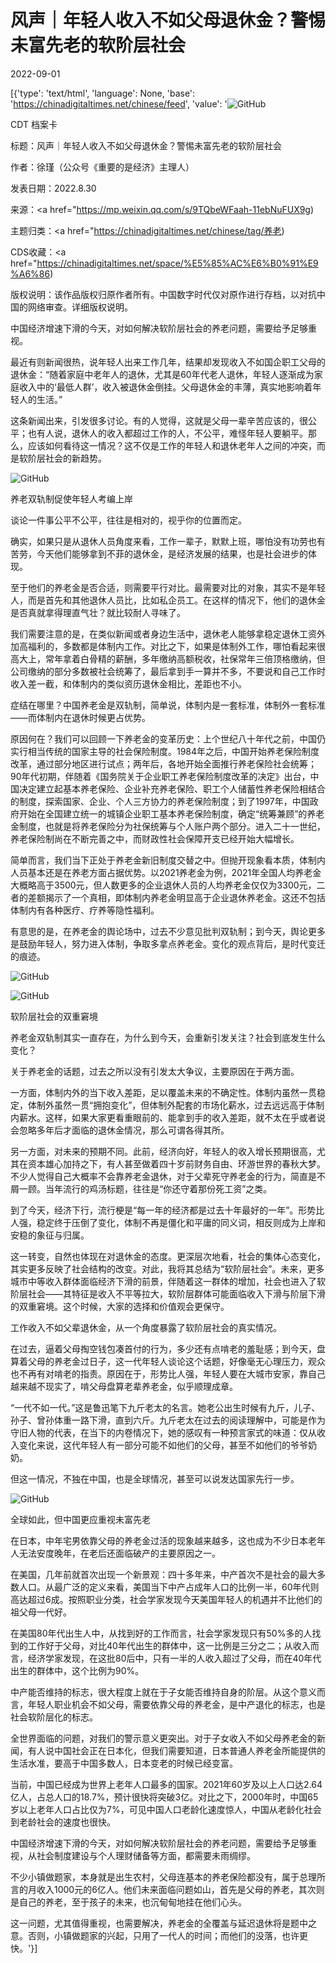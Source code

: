 # 风声｜年轻人收入不如父母退休金？警惕未富先老的软阶层社会

2022-09-01

[{'type': 'text/html', 'language': None, 'base': 'https://chinadigitaltimes.net/chinese/feed', 'value': '![GitHub](https://chinadigitaltimes.net/chinese/files/2022/08/post-686386-631001120e4c2.png)



CDT 档案卡

标题：风声｜年轻人收入不如父母退休金？警惕未富先老的软阶层社会

作者：徐瑾（公众号《重要的是经济》主理人）

发表日期：2022.8.30

来源：<a href="https://mp.weixin.qq.com/s/9TQbeWFaah-11ebNuFUX9g)

主题归类：<a href="https://chinadigitaltimes.net/chinese/tag/养老)

CDS收藏：<a href="https://chinadigitaltimes.net/space/%E5%85%AC%E6%B0%91%E9%A6%86)

版权说明：该作品版权归原作者所有。中国数字时代仅对原作进行存档，以对抗中国的网络审查。详细版权说明。







中国经济增速下滑的今天，对如何解决软阶层社会的养老问题，需要给予足够重视。



最近有则新闻很热，说年轻人出来工作几年，结果却发现收入不如国企职工父母的退休金：“随着家庭中老年人的退休，尤其是60年代老人退休，年轻人逐渐成为家庭收入中的‘最低人群’，收入被退休金倒挂。父母退休金的丰薄，真实地影响着年轻人的生活。”

这条新闻出来，引发很多讨论。有的人觉得，这就是父母一辈辛苦应该的，很公平；也有人说，退休人的收入都超过工作的人，不公平，难怪年轻人要躺平。那么，应该如何看待这一情况？这不仅是工作的年轻人和退休老年人之间的冲突，而是软阶层社会的新趋势。

![GitHub](https://chinadigitaltimes.net/chinese/files/2022/08/post-686386-6310011214db5.png)

养老双轨制促使年轻人考编上岸

谈论一件事公平不公平，往往是相对的，视乎你的位置而定。

确实，如果只是从退休人员角度来看，工作一辈子，默默上班，哪怕没有功劳也有苦劳，今天他们能够拿到不菲的退休金，是经济发展的结果，也是社会进步的体现。

至于他们的养老金是否合适，则需要平行对比。最需要对比的对象，其实不是年轻人，而是首先和其他退休人员比，比如私企员工。在这样的情况下，他们的退休金是否真就拿得理直气壮？就比较耐人寻味了。

我们需要注意的是，在类似新闻或者身边生活中，退休老人能够拿稳定退休工资外加高福利的，多数都是体制内工作。对比之下，如果是体制外工作，哪怕看起来很高大上，常年拿着白骨精的薪酬，多年缴纳高额税收，社保常年三倍顶格缴纳，但公司缴纳的部分多数被社会统筹了，最后拿到手一算并不多，不要说和自己工作时收入差一截，和体制内的类似资历退休金相比，差距也不小。

症结在哪里？中国养老金是双轨制，简单说，体制内是一套标准，体制外一套标准——而体制内在退休时候更占优势。

原因何在？我们可以回顾一下养老金的变革历史：上个世纪八十年代之前，中国仍实行相当传统的国家主导的社会保险制度。1984年之后，中国开始养老保险制度改革，通过部分地区进行试点；两年后，各地开始全面推行养老保险社会统筹；90年代初期，伴随着《国务院关于企业职工养老保险制度改革的决定》出台，中国决定建立起基本养老保险、企业补充养老保险、职工个人储蓄性养老保险相结合的制度，探索国家、企业、个人三方协力的养老保险制度；到了1997年，中国政府开始在全国建立统一的城镇企业职工基本养老保险制度，确定“统筹兼顾”的养老金制度，也就是将养老保险分为社保统筹与个人账户两个部分。进入二十一世纪，养老保险制尚在不断完善之中，而财政性社会保障开支已经开始大幅增长。

简单而言，我们当下正处于养老金新旧制度交替之中。但抛开现象看本质，体制内人员基本还是在养老方面占据优势。以2021养老金为例，2021年全国人均养老金大概略高于3500元，但人数更多的企业退休人员的人均养老金仅仅为3300元，二者的差额揭示了一个真相，即体制内养老金明显高于企业退休养老金。这还不包括体制内有各种医疗、疗养等隐性福利。

有意思的是，在养老金的舆论场中，过去不少意见批判双轨制；到今天，舆论更多是鼓励年轻人，努力进入体制，争取多拿点养老金。变化的观点背后，是时代变迁的痕迹。

![GitHub](https://chinadigitaltimes.net/chinese/files/2022/08/post-686386-63100112457c7.png)

![GitHub](https://chinadigitaltimes.net/chinese/files/2022/08/post-686386-631001124d422.png)

软阶层社会的双重窘境

养老金双轨制其实一直存在，为什么到今天，会重新引发关注？社会到底发生什么变化？

关于养老金的话题，过去之所以没有引发太大争议，主要原因在于两方面。

一方面，体制内外的当下收入差距，足以覆盖未来的不确定性。体制内虽然一贯稳定，体制外虽然一贯“拥抱变化”，但体制外配套的市场化薪水，过去远远高于体制内薪水。这样，如果大家更看重眼前的、能拿到手的收入差距，就不太在乎或者说会忽略多年后才面临的退休金情况，那么可谓各得其所。

另一方面，对未来的预期不同。此前，经济向好，年轻人的收入增长预期很高，尤其在资本雄心加持之下，有人甚至做着四十岁前财务自由、环游世界的春秋大梦。不少人觉得自己大概率不会靠养老金退休，对于父辈死守养老金的行为，简直是不屑一顾。当年流行的鸡汤标题，往往是“你还守着那份死工资”之类。

到了今天，经济下行，流行梗是“每一年的经济都是过去十年最好的一年”。形势比人强，稳定终于压倒了变化，体制不再是僵化和平庸的同义词，相反则成为上岸和安稳的象征与归属。

这一转变，自然也体现在对退休金的态度。更深层次地看，社会的集体心态变化，其实更多反映了社会结构的改变。对此，我将其总结为“软阶层社会”。未来，更多城市中等收入群体面临经济下滑的前景，伴随着这一群体的增加，社会也进入了软阶层社会——其特征是收入不平等拉大，软阶层群体可能面临收入下滑与阶层下滑的双重窘境。这个时候，大家的选择和价值观会更保守。

工作收入不如父辈退休金，从一个角度暴露了软阶层社会的真实情况。

在过去，逼着父母掏空钱包凑首付的行为，多少还有点啃老的羞耻感；到今天，盘算着父母的养老金过日子，这一代年轻人谈论这个话题，好像毫无心理压力，观众也不再有对啃老的指责。原因在于，形势比人强，年轻人要在大城市安家，靠自己越来越不现实了，啃父母盘算老辈养老金，似乎顺理成章。

“一代不如一代。”这是鲁迅笔下九斤老太的名言。她老公出生时候有九斤，儿子、孙子、曾孙体重一路下滑，直到六斤。九斤老太在过去的阅读理解中，可能是作为守旧人物的代表，在当下的内卷情况下，她的感叹有一种预言家式的味道：仅从收入变化来说，这代年轻人有一部分可能不如他们的父母，甚至不如他们的爷爷奶奶。

但这一情况，不独在中国，也是全球情况，甚至可以说发达国家先行一步。

![GitHub](https://chinadigitaltimes.net/chinese/files/2022/08/post-686386-63100112547c7.png)

全球如此，但中国更应重视未富先老

在日本，中年宅男依靠父母的养老金过活的现象越来越多，这也成为不少日本老年人无法安度晚年，在老后还面临破产的主要原因之一。

在美国，几年前就首次出现一个新景观：四十多年来，中产首次不是社会的最大多数人口。从最广泛的定义来看，美国当下中产占成年人口的比例一半，60年代则高达超过6成。按照职业分类，社会学家发现今天美国年轻人的机遇并不比他们的祖父母一代好。

在美国80年代出生人中，从找到好的工作而言，社会学家发现只有50%多的人找到的工作好于父母，对比40年代出生的群体中，这一比例是三分之二；从收入而言，经济学家发现，在这批80后中，只有一半的人收入超过了父母，而在40年代出生的群体中，这个比例为90%。

中产能否维持的标志，很大程度上就在于子女能否维持自身的阶层。从这个意义而言，年轻人职业机会不如父母，需要依靠父母的养老金，是中产退化的标志，也是社会软阶层化的标志。

全世界面临的问题，对我们的警示意义更突出。对于子女收入不如父母养老金的新闻，有人说中国社会正在日本化，但我们需要知道，日本普通人养老金所能提供的生活水准，要高于中国多数人，日本变老的时候已经变富。

当前，中国已经成为世界上老年人口最多的国家。2021年60岁及以上人口达2.64亿人，占总人口的18.7%，预计很快将突破3亿。对比之下，2000年时，中国65岁以上老年人口占比仅为7%，可见中国人口老龄化速度惊人，中国从老龄化社会到老龄社会的速度也很快。

中国经济增速下滑的今天，对如何解决软阶层社会的养老问题，需要给予足够重视，从社会制度建设与个人理财储备等方面，都需要未雨绸缪。

不少小镇做题家，本身就是出生农村，父母连基本的养老保险都没有，属于总理所言的月收入1000元的6亿人。他们未来面临问题如山，首先是父母的养老，其次则是自己的养老，至于孩子的未来，也沉甸甸地挂在他们心头。

这一问题，尤其值得重视，也需要解决，养老金的全覆盖与延迟退休将是题中之意。否则，小镇做题家的兴起，只用了一代人的时间；而他们的没落，也许更快。'}]